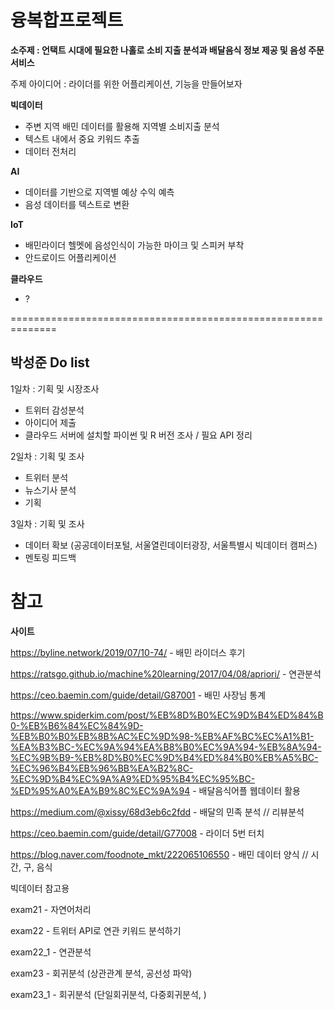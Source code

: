 # 융복합프로젝트

**소주제 : 언택트 시대에 필요한 나홀로 소비 지출 분석과 배달음식 정보 제공 및 음성 주문 서비스**



주제 아이디어 : 라이더를 위한 어플리케이션, 기능을 만들어보자

**빅데이터** 

- 주변 지역 배민 데이터를 활용해 지역별 소비지출 분석
- 텍스트 내에서 중요 키워드 추출
- 데이터 전처리



**AI**

- 데이터를 기반으로 지역별 예상 수익 예측
- 음성 데이터를 텍스트로 변환



**IoT** 

- 배민라이더 헬멧에 음성인식이 가능한 마이크 및 스피커 부착
- 안드로이드 어플리케이션



**클라우드**

- ?

==============================================================

## **박성준 Do list**

1일차 : 기획 및 시장조사

- 트위터 감성분석
- 아이디어 제출
- 클라우드 서버에 설치할 파이썬 및 R 버전 조사 / 필요 API 정리



2일차 : 기획 및 조사

- 트위터 분석
- 뉴스기사 분석
- 기획



3일차 : 기획 및 조사

- 데이터 확보 (공공데이터포털, 서울열린데이터광장, 서울특별시 빅데이터 캠퍼스)
- 멘토링 피드백





# 참고

**사이트**

https://byline.network/2019/07/10-74/    - 배민 라이더스 후기

https://ratsgo.github.io/machine%20learning/2017/04/08/apriori/  - 연관분석

https://ceo.baemin.com/guide/detail/G87001 - 배민 사장님 통계

https://www.spiderkim.com/post/%EB%8D%B0%EC%9D%B4%ED%84%B0-%EB%B6%84%EC%84%9D-%EB%B0%B0%EB%8B%AC%EC%9D%98-%EB%AF%BC%EC%A1%B1-%EA%B3%BC-%EC%9A%94%EA%B8%B0%EC%9A%94-%EB%8A%94-%EC%9B%B9-%EB%8D%B0%EC%9D%B4%ED%84%B0%EB%A5%BC-%EC%96%B4%EB%96%BB%EA%B2%8C-%EC%9D%B4%EC%9A%A9%ED%95%B4%EC%95%BC-%ED%95%A0%EA%B9%8C%EC%9A%94 - 배달음식어플 웹데이터 활용 

https://medium.com/@xissy/68d3eb6c2fdd - 배달의 민족 분석 // 리뷰분석

https://ceo.baemin.com/guide/detail/G77008 - 라이더 5번 터치

https://blog.naver.com/foodnote_mkt/222065106550 - 배민 데이터 양식 // 시간, 구, 음식



빅데이터 참고용 

exam21 - 자연어처리

exam22 - 트위터 API로 연관 키워드 분석하기

exam22_1 - 연관분석

exam23 -  회귀분석 (상관관계 분석, 공선성 파악)

exam23_1 - 회귀분석 (단일회귀분석, 다중회귀분석, )



